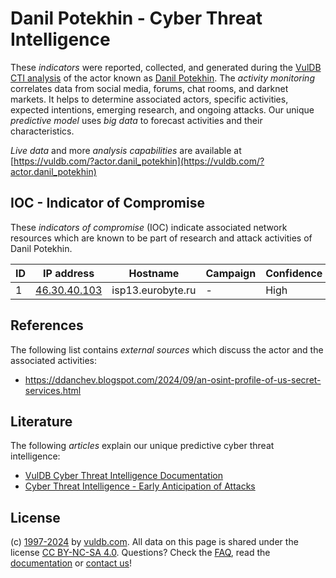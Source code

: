 # Danil Potekhin - Cyber Threat Intelligence

These _indicators_ were reported, collected, and generated during the [VulDB CTI analysis](https://vuldb.com/?kb.cti) of the actor known as [Danil Potekhin](https://vuldb.com/?actor.danil_potekhin). The _activity monitoring_ correlates data from social media, forums, chat rooms, and darknet markets. It helps to determine associated actors, specific activities, expected intentions, emerging research, and ongoing attacks. Our unique _predictive model_ uses _big data_ to forecast activities and their characteristics.

_Live data_ and more _analysis capabilities_ are available at [https://vuldb.com/?actor.danil_potekhin](https://vuldb.com/?actor.danil_potekhin)

## IOC - Indicator of Compromise

These _indicators of compromise_ (IOC) indicate associated network resources which are known to be part of research and attack activities of Danil Potekhin.

ID | IP address | Hostname | Campaign | Confidence
-- | ---------- | -------- | -------- | ----------
1 | [46.30.40.103](https://vuldb.com/?ip.46.30.40.103) | isp13.eurobyte.ru | - | High

## References

The following list contains _external sources_ which discuss the actor and the associated activities:

* https://ddanchev.blogspot.com/2024/09/an-osint-profile-of-us-secret-services.html

## Literature

The following _articles_ explain our unique predictive cyber threat intelligence:

* [VulDB Cyber Threat Intelligence Documentation](https://vuldb.com/?kb.cti)
* [Cyber Threat Intelligence - Early Anticipation of Attacks](https://www.scip.ch/en/?labs.20201022)

## License

(c) [1997-2024](https://vuldb.com/?kb.changelog) by [vuldb.com](https://vuldb.com/?kb.about). All data on this page is shared under the license [CC BY-NC-SA 4.0](https://creativecommons.org/licenses/by-nc-sa/4.0/). Questions? Check the [FAQ](https://vuldb.com/?kb.faq), read the [documentation](https://vuldb.com/?kb) or [contact us](https://vuldb.com/?contact)!
